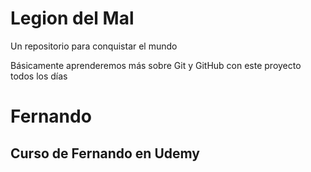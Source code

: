 # Legion del Mal
Un repositorio para conquistar el mundo

Básicamente aprenderemos más sobre Git y GitHub con este proyecto todos los días


# Fernando


## Curso de Fernando en Udemy
